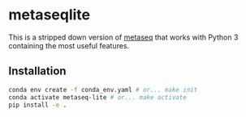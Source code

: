 # metaseqlite

This is a stripped down version of [metaseq](https://github.com/daler/metaseq "metaseq") that works with Python 3 containing the most useful features.

## Installation
```sh
conda env create -f conda_env.yaml # or... make init
conda activate metaseq-lite # or... make activate
pip install -e .
```
